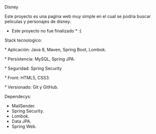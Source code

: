 Disney

Este proyecto es una pagina web muy simple en el cual se podria buscar peliculas y personajes de disney.

* Este proyecto no fue finalizado  * :(

Stack tecnologico: 

° Aplicación: Java 8, Maven, Spring Boot, Lombok.

° Persistencia: MySQL, Spring JPA.

° Seguridad: Spring Security

° Front: HTML5, CSS3.

° Versionado: Git y GitHub.

Dependecys: 
* MailSender.
* Spring Security.
* Lombok.
* Data JPA.
* Spring Web.
